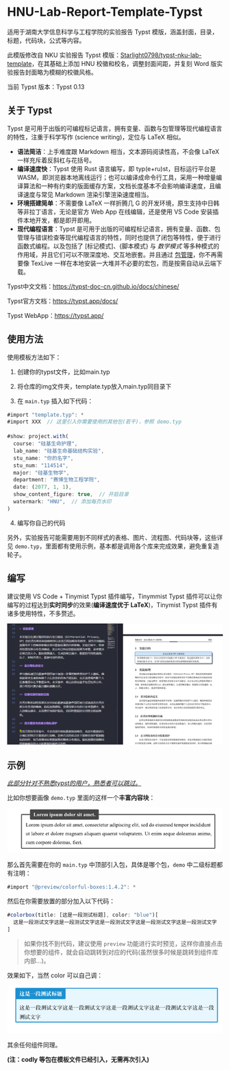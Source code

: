 # HNU-Lab-Report-Template-Typst

适用于湖南大学信息科学与工程学院的实验报告 Typst 模版，涵盖封面，目录，标题，代码块，公式等内容。

此模版修改自 NKU 实验报告 Typst 模版：[Starlight0798/typst-nku-lab-template](https://github.com/Starlight0798/typst-nku-lab-template)，在其基础上添加 HNU 校徽和校名，调整封面间距，并复刻 Word 版实验报告封面略为模糊的校徽风格。

当前 Typst 版本：Typst 0.13

## 关于 Typst

Typst 是可用于出版的可编程标记语言，拥有变量、函数与包管理等现代编程语言的特性，注重于科学写作 (science writing)，定位与 LaTeX 相似。

- **语法简洁**：上手难度跟 Markdown 相当，文本源码阅读性高，不会像 LaTeX 一样充斥着反斜杠与花括号。
- **编译速度快**：Typst 使用 Rust 语言编写，即 typ(e+ru)st，目标运行平台是 WASM，即浏览器本地离线运行；也可以编译成命令行工具，采用一种增量编译算法和一种有约束的版面缓存方案，文档长度基本不会影响编译速度，且编译速度与常见 Markdown 渲染引擎渲染速度相当。
- **环境搭建简单**：不需要像 LaTeX 一样折腾几 G 的开发环境，原生支持中日韩等非拉丁语言，无论是官方 Web App 在线编辑，还是使用 VS Code 安装插件本地开发，都是即开即用。
- **现代编程语言**：Typst 是可用于出版的可编程标记语言，拥有变量、函数、包管理与错误检查等现代编程语言的特性，同时也提供了闭包等特性，便于进行函数式编程。以及包括了 [标记模式]、{脚本模式} 与 $数学模式$ 等多种模式的作用域，并且它们可以不限深度地、交互地嵌套。并且通过 [包管理](https://typst-doc-cn.github.io/docs/packages/)，你不再需要像 TexLive 一样在本地安装一大堆并不必要的宏包，而是按需自动从云端下载。

Typst中文文档：https://typst-doc-cn.github.io/docs/chinese/

Typst官方文档：https://typst.app/docs/

Typst WebApp：https://typst.app/

## 使用方法

​使用模板方法如下：

1. 创建你的typst文件，比如main.typ

2. 将仓库的img文件夹，template.typ放入main.typ同目录下

3.  在 `main.typ` 插入如下代码：

```javascript
#import "template.typ": *
#import XXX  // 这里引入你需要使用的其他包(若干)，参照 demo.typ

#show: project.with(
  course: "硅基生命护理",
  lab_name: "硅基生命基础结构实验",
  stu_name: "你的名字",
  stu_num: "114514",
  major: "硅基生物学",
  department: "赛博生物工程学院",
  date: (2077, 1, 1),
  show_content_figure: true,  // 开启目录
  watermark: "HNU",  // 添加每页水印
)
```

4. 编写你自己的代码

另外，实验报告可能需要用到不同样式的表格、图片、流程图、代码块等，这些详见 `demo.typ`，里面都有使用示例，基本都是调用各个库来完成效果，避免重复造轮子。

## 编写

建议使用 VS Code + Tinymist Typst 插件编写，Tinymmist Typst 插件可以让你编写的过程达到**实时同步**的效果(**编译速度优于 LaTeX**)，Tinymist Typst 插件有诸多使用特性，不多赘述。

![image-20240427141053306](assets/image-20240427141053306.png)

## 示例

*<u>此部分针对不熟悉typst的用户，熟悉者可以跳过。</u>*

比如你想要画像 `demo.typ` 里面的这样一个**丰富内容块**：

<img src="assets/image-20240427141309450.png" alt="image-20240427141309450" style="zoom: 80%;" />

那么首先需要在你的 `main.typ` 中顶部引入包，具体是哪个包，`demo` 中二级标题都有注明：

```js
#import "@preview/colorful-boxes:1.4.2": *
```

然后在你需要放置的部分加入以下代码：

```typescript
#colorbox(title: [这是一段测试标题], color: "blue")[
  这是一段测试文字这是一段测试文字这是一段测试文字这是一段测试文字这是一段测试文字
]
```

> 如果你找不到代码，建议使用 `preview` 功能进行实时预览，这样你直接点击你想要的组件，就会自动跳转到对应的代码(虽然很多时候是跳转到组件库内部…)。

效果如下，当然 color 可以自己调：

<img src="assets/image-20240427141525685.png" alt="image-20240427141525685" style="zoom: 80%;" />

其余任何组件同理。

**(注：codly 等包在模板文件已经引入，无需再次引入)**
